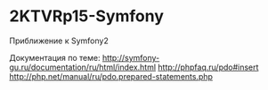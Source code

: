 # 2KTVRp15-Symfony
Приближение к Symfony2

Документация по теме:
http://symfony-gu.ru/documentation/ru/html/index.html
http://phpfaq.ru/pdo#insert
http://php.net/manual/ru/pdo.prepared-statements.php
